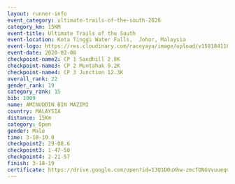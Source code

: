 ```yaml
--- 
layout: runner-info 
event_category: ultimate-trails-of-the-south-2020 
category_km: 15KM 
event-title: Ultimate Trails of the South 
event-location: Kota Tinggi Water Falls,  Johor, Malaysia 
event-logo: https://res.cloudinary.com/raceyaya/image/upload/v1581841103/logo/2020/ultimate-trails-2020_i93dfj.jpg 
event-date: 2020-02-08 
checkpoint-name2: CP 1 Sandhill 2.8K 
checkpoint-name3: CP 2 Muntahak 9.2K 
checkpoint-name4: CP 3 Junction 12.3K 
overall_rank: 22
gender_rank: 19
category_rank: 15
bib: 1009
name: AMINUDDIN BIN MAZIMI
country: MALAYSIA
distance: 15Km
category: Open
gender: Male
time: 3-18-19.0
checkpoint2: 29-08.6
checkpoint3: 1-47-50
checkpoint4: 2-21-57
finish: 3-18-19
certificate: https://drive.google.com/open?id=13Q1D0uXhw-zmcTONGVvuueqdjEJahpF2
--- 
```

